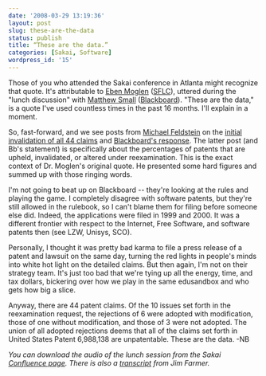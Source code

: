 ```yaml
---
date: '2008-03-29 13:19:36'
layout: post
slug: these-are-the-data
status: publish
title: “These are the data.”
categories: [Sakai, Software]
wordpress_id: '15'
---
```


Those of you who attended the Sakai conference in Atlanta might recognize that quote. It's attributable to [Eben Moglen](http://www.law.columbia.edu/fac/Eben_Moglen) ([SFLC](http://www.softwarefreedom.org/)), uttered during the "lunch discussion" with [Matthew Small](http://investor.blackboard.com/phoenix.zhtml?c=177018&dc=177018&p=irol-govBio&ID=117644) ([Blackboard](http://www.blackboard.com/)). "These are the data," is a quote I've used countless times in the past 16 months. I'll explain in a moment.

So, fast-forward, and we see posts from [Michael Feldstein](http://www.mfeldstein.com/) on the [initial invalidation of all 44 claims](http://mfeldstein.com/all-44-blackboard-patent-claims-invalidated-by-uspto/) and [Blackboard's response](http://mfeldstein.com/blackboard-fails-statistics-101/). The latter post (and Bb's statement) is specifically about the percentages of patents that are upheld, invalidated, or altered under reexamination. This is the exact context of Dr. Moglen's original quote. He presented some hard figures and summed up with those ringing words.

I'm not going to beat up on Blackboard -- they're looking at the rules and playing the game. I completely disagree with software patents, but they're still allowed in the rulebook, so I can't blame them for filing before someone else did. Indeed, the applications were filed in 1999 and 2000. It was a different frontier with respect to the Internet, Free Software, and software patents then (see LZW, Unisys, SCO).

Personally, I thought it was pretty bad karma to file a press release of a patent and lawsuit on the same day, turning the red lights in people's minds into white hot light on the detailed claims. But then again, I'm not on their strategy team. It's just too bad that we're tying up all the energy, time, and tax dollars, bickering over how we play in the same edusandbox and who gets how big a slice.

Anyway, there are 44 patent claims. Of the 10 issues set forth in the reexamination request, the rejections of 6 were adopted with modification, those of one without modification, and those of 3 were not adopted. The union of all adopted rejections deems that all of the claims set forth in United States Patent 6,988,138 are unpatentable. These are the data. -NB

_You can download the audio of the lunch session from the Sakai [Confluence page](http://confluence.sakaiproject.org/confluence/x/doU). There is also a [transcript](http://www.immagic.com/eLibrary/GENERAL/IMM/I061207F.pdf) from Jim Farmer._
